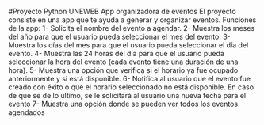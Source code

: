 #Proyecto Python UNEWEB
App organizadora de eventos
El proyecto consiste en una app que te ayuda a generar y organizar eventos.
Funciones de la app:
1- Solicita el nombre del evento a agendar.
2- Muestra los meses del año para que el usuario pueda seleccionar el mes del evento.
3- Muestra los días del mes para que el usuario pueda seleccionar el día del evento.
4- Muestra las 24 horas del día para que el usuario pueda seleccionar la hora del evento (cada evento tiene una duración de una hora).
5- Muestra una opción que verifica si el horario ya fue ocupado anteriormente y si está disponible.
6- Notifica al usuario que el evento fue creado con éxito o que el horario seleccionado no está disponible. En caso de que se de lo último, se le solicitará al usuario una nueva fecha para el evento
7- Muestra una opción donde se pueden ver todos los eventos agendados
